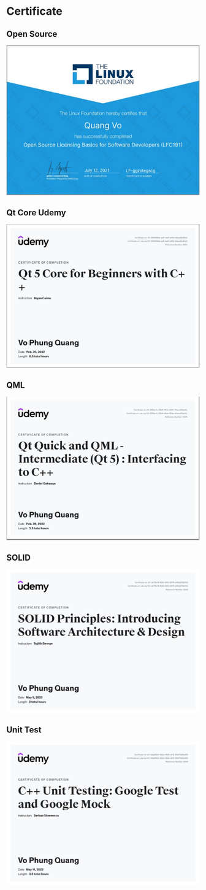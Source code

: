 # Certificate

## Open Source
![Demo](open_source.jpg "Demo")

## Qt Core Udemy
![Demo](Qt_Udemy.jpg "Demo")

## QML
![Demo](QML.jpg "Demo")

## SOLID
<img src="https://github.com/vophungquang/Certificate/blob/main/SOLID.jpg" width="700" alt="Demo" />

## Unit Test
<img src="https://github.com/vophungquang/Certificate/blob/main/Unit_Test.jpg" width="700" alt="Demo" />
